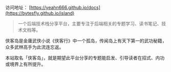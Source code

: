 
访问地址： [https://yeahn666.github.io/docs](https://bytesfly.github.io/island)

> 一个后端技术栈分享平台，主要专注于后端相关的专题学习、读书笔记、技术文档等。

侠客岛是金庸武侠小说《侠客行》中一个孤岛，传闻岛上有天下第一的武功秘籍，众多武林高手为此流连忘返。

本站取名「侠客岛」，就是期望此平台分享的专题能启发、引导读者在招式、内功或境界上有所提升。


